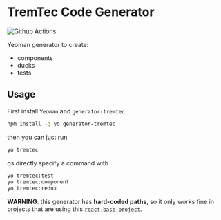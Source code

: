 # TremTec Code Generator

![Github Actions](https://github.com/marco-souza/generator-tremtec/workflows/npmpublish.yml/badge.svg)

Yeoman generator to create:

- components
- ducks
- tests

## Usage

First install `Yeoman` and `generator-tremtec`

```sh
npm install -g yo generator-tremtec
```

then you can just run

```sh
yo tremtec
```

os directly specify a command with

```sh
yo tremtec:test
yo tremtec:component
yo tremtec:redux
```

**WARNING**: this generator has **hard-coded paths**, so it only works fine in projects that are using this [`react-base-project`](https://github.com/marco-souza/react-base-project).
